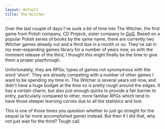 ```yaml
---
layout: default
title: The Witcher
---
```


Over the last couple of days I've sunk a bit of time into The Witcher, the first game from Polish company, CD Projeck, sister company to [GoG](http://gog.com). Based on a popular Polish series of books by the same name, there are currently two Witcher games already out and a third due in a month or so. They've sat in my ever-expanding games library for a number of years now, so with the imminent release of the third, I thought this might finally be the time to give them a proper playthrough.

Unfortunately, they are RPGs; types of games not synonymous with the word 'short'. They are already competing with a number of other games I want to be spending my time in. The Witcher is several years old now, and didn't have a huge budget at the time so is pretty rough around the edges. It has a certain charm, but also just enough quirks to provide a fair barrier to entry, particularly compared to other, more familiar RPGs which tend to have those steeper learning curves due to all the statistics and lore.

This is one of those times you question whether to just go straight for the sequel (a far more accomplished game) instead. But then if I did that, why not just wait for the third? Tough call.